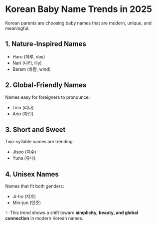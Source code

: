 # Korean Baby Name Trends in 2025

Korean parents are choosing baby names that are modern, unique, and meaningful.  

## 1. Nature-Inspired Names
- Haru (하루, day)  
- Nari (나리, lily)  
- Baram (바람, wind)  

## 2. Global-Friendly Names
Names easy for foreigners to pronounce:
- Lina (리나)  
- Arin (아린)  

## 3. Short and Sweet
Two-syllable names are trending:
- Jisoo (지수)  
- Yuna (유나)  

## 4. Unisex Names
Names that fit both genders:
- Ji-ho (지호)  
- Min-jun (민준)  

✨ This trend shows a shift toward **simplicity, beauty, and global connection** in modern Korean names.
